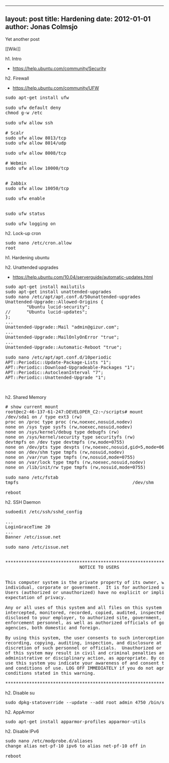 
---
layout: post
title: Hardening
date: 2012-01-01
author: Jonas Colmsjo
---

Yet another post





[[Wiki]]

h1. Intro

* https://help.ubuntu.com/community/Security


h2. Firewall

* https://help.ubuntu.com/community/UFW

<pre>
sudo apt-get install ufw

sudo ufw default deny
chmod g-w /etc

sudo ufw allow ssh

# Scalr
sudo ufw allow 8013/tcp
sudo ufw allow 8014/udp

sudo ufw allow 8008/tcp

# Webmin
sudo ufw allow 10000/tcp


# Zabbix
sudo ufw allow 10050/tcp

sudo ufw enable


sudo ufw status

sudo ufw logging on
</pre>


h2. Lock-up cron

<pre>
sudo nano /etc/cron.allow
root
</pre>

h1. Hardening ubuntu

h2. Unattended upgrades

* https://help.ubuntu.com/10.04/serverguide/automatic-updates.html

<pre>
sudo apt-get install mailutils
sudo apt-get install unattended-upgrades
sudo nano /etc/apt/apt.conf.d/50unattended-upgrades 
Unattended-Upgrade::Allowed-Origins {
        "Ubuntu lucid-security";
//      "Ubuntu lucid-updates";
};
...
Unattended-Upgrade::Mail "admin@gizur.com";
...
Unattended-Upgrade::MailOnlyOnError "true";
...
Unattended-Upgrade::Automatic-Reboot "true";

sudo nano /etc/apt/apt.conf.d/10periodic
APT::Periodic::Update-Package-Lists "1";
APT::Periodic::Download-Upgradeable-Packages "1";
APT::Periodic::AutocleanInterval "7";
APT::Periodic::Unattended-Upgrade "1";


</pre>

h2. Shared Memory

<pre>
# show current mount
root@ec2-46-137-61-247:DEVELOPER_C2:~/scripts# mount
/dev/sda1 on / type ext3 (rw)
proc on /proc type proc (rw,noexec,nosuid,nodev)
none on /sys type sysfs (rw,noexec,nosuid,nodev)
none on /sys/kernel/debug type debugfs (rw)
none on /sys/kernel/security type securityfs (rw)
devtmpfs on /dev type devtmpfs (rw,mode=0755)
none on /dev/pts type devpts (rw,noexec,nosuid,gid=5,mode=0620)
none on /dev/shm type tmpfs (rw,nosuid,nodev)
none on /var/run type tmpfs (rw,nosuid,mode=0755)
none on /var/lock type tmpfs (rw,noexec,nosuid,nodev)
none on /lib/init/rw type tmpfs (rw,nosuid,mode=0755)

sudo nano /etc/fstab
tmpfs                                           /dev/shm     tmpfs     defaults,ro     0     0

reboot
</pre>


h2. SSH Daemon


<pre>
sudoedit /etc/ssh/sshd_config

...
LoginGraceTime 20
...
Banner /etc/issue.net

sudo nano /etc/issue.net


***************************************************************************
                            NOTICE TO USERS


This computer system is the private property of its owner, whether
individual, corporate or government.  It is for authorized use only.
Users (authorized or unauthorized) have no explicit or implicit
expectation of privacy.

Any or all uses of this system and all files on this system may be
intercepted, monitored, recorded, copied, audited, inspected, and
disclosed to your employer, to authorized site, government, and law
enforcement personnel, as well as authorized officials of government
agencies, both domestic and foreign.

By using this system, the user consents to such interception, monitoring,
recording, copying, auditing, inspection, and disclosure at the
discretion of such personnel or officials.  Unauthorized or improper use
of this system may result in civil and criminal penalties and
administrative or disciplinary action, as appropriate. By continuing to
use this system you indicate your awareness of and consent to these terms
and conditions of use. LOG OFF IMMEDIATELY if you do not agree to the
conditions stated in this warning.

****************************************************************************
</pre>


h2. Disable su


<pre>
sudo dpkg-statoverride --update --add root admin 4750 /bin/su
</pre>




h2. AppArmor

<pre>
sudo apt-get install apparmor-profiles apparmor-utils
</pre>



h2. Disable IPv6


<pre>
sudo nano /etc/modprobe.d/aliases
change alias net-pf-10 ipv6 to alias net-pf-10 off in 

reboot
</pre>

